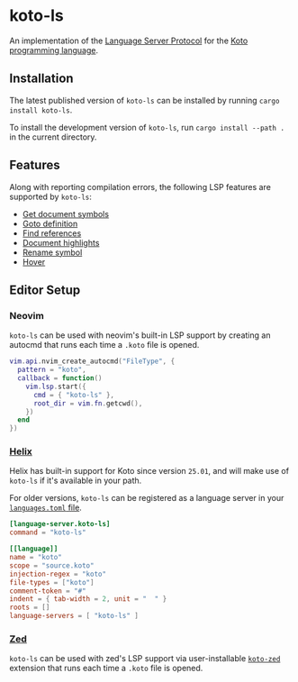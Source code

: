 # koto-ls

An implementation of the [Language Server Protocol][lsp] for the
[Koto programming language][koto].

## Installation

The latest published version of `koto-ls` can be installed by running
`cargo install koto-ls`.

To install the development version of `koto-ls`, run `cargo install --path .` in the current directory.

## Features

Along with reporting compilation errors,
the following LSP features are supported by `koto-ls`:

- [Get document symbols][document-symbols]
- [Goto definition][goto-definition]
- [Find references][find-references]
- [Document highlights][document-highlights]
- [Rename symbol][rename-symbol]
- [Hover][hover]

## Editor Setup

### Neovim

`koto-ls` can be used with neovim's built-in LSP support by creating an autocmd
that runs each time a `.koto` file is opened.

```lua
vim.api.nvim_create_autocmd("FileType", {
  pattern = "koto",
  callback = function()
    vim.lsp.start({
      cmd = { "koto-ls" },
      root_dir = vim.fn.getcwd(),
    })
  end
})
```

### [Helix][helix]

Helix has built-in support for Koto since version `25.01`, and will make use of `koto-ls` if it's available in your path.

For older versions, `koto-ls` can be registered as a language server in your [`languages.toml` file][helix].

```toml
[language-server.koto-ls]
command = "koto-ls"

[[language]]
name = "koto"
scope = "source.koto"
injection-regex = "koto"
file-types = ["koto"]
comment-token = "#"
indent = { tab-width = 2, unit = "  " }
roots = []
language-servers = [ "koto-ls" ]
```

### [Zed][zed]

`koto-ls` can be used with zed's LSP support via user-installable [`koto-zed`][koto-zed] extension that runs each time a `.koto` file is opened.


[goto-definition]: https://microsoft.github.io/language-server-protocol/specifications/lsp/3.17/specification/#textDocument_definition
[find-references]: https://microsoft.github.io/language-server-protocol/specifications/lsp/3.17/specification/#textDocument_references
[document-symbols]: https://microsoft.github.io/language-server-protocol/specifications/lsp/3.17/specification/#textDocument_documentSymbol
[document-highlights]: https://microsoft.github.io/language-server-protocol/specifications/lsp/3.17/specification/#textDocument_documentHighlight
[rename-symbol]: https://microsoft.github.io/language-server-protocol/specifications/lsp/3.17/specification/#textDocument_rename
[hover]: https://microsoft.github.io/language-server-protocol/specifications/lsp/3.17/specification/#textDocument_hover
[helix]: https://docs.helix-editor.com/languages.html
[zed]: https://zed.dev/extensions?query=Koto&filter=language-servers
[koto-zed]: https://github.com/koto-lang/koto-zed
[koto]: https://koto.dev
[lsp]: https://microsoft.github.io/language-server-protocol/
